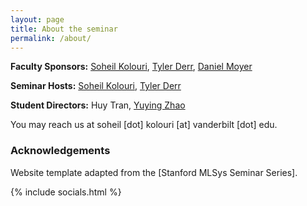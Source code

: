 ```yaml
---
layout: page
title: About the seminar
permalink: /about/
---
```


**Faculty Sponsors:** [Soheil Kolouri](https://skolouri.github.io/), [Tyler Derr](https://tylersnetwork.github.io/), [Daniel Moyer](https://dcmoyer.github.io/)

**Seminar Hosts:** [Soheil Kolouri](https://skolouri.github.io/), [Tyler Derr](https://tylersnetwork.github.io/)

**Student Directors:** Huy Tran, [Yuying Zhao](https://yuyingzhao.github.io/)



You may reach us at soheil [dot] kolouri [at] vanderbilt [dot] edu.

### Acknowledgements

Website template adapted from the [Stanford MLSys Seminar Series].


{% include socials.html %}
